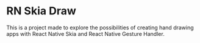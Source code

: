 # RN Skia Draw

This is a project made to explore the possibilities of creating hand drawing apps with React Native Skia and React Native Gesture Handler.

